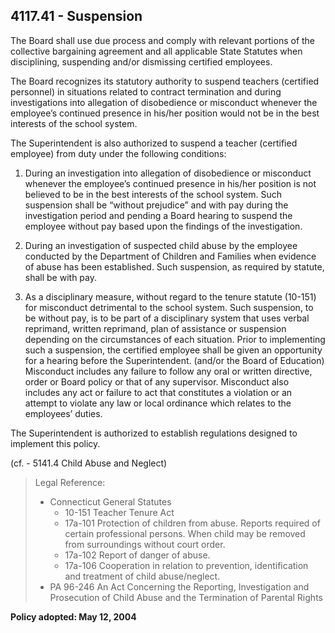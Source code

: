 ## 4117.41 - Suspension

The Board shall use due process and comply with relevant portions of the collective bargaining agreement and all applicable State Statutes when disciplining, suspending and/or dismissing certified employees.

The Board recognizes its statutory authority to suspend teachers (certified personnel) in situations related to contract termination and during investigations into allegation of disobedience or misconduct whenever the employee’s continued presence in his/her position would not be in the best interests of the school system.

The Superintendent is also authorized to suspend a teacher (certified employee) from duty under the following conditions:

1.  During an investigation into allegation of disobedience or misconduct whenever the employee’s continued presence in his/her position is not believed to be in the best interests of the school system.  Such suspension shall be “without prejudice” and with pay during the investigation period and pending a Board hearing to suspend the employee without pay based upon the findings of the investigation.

2.  During an investigation of suspected child abuse by the employee conducted by the Department of Children and Families when evidence of abuse has been established.  Such suspension, as required by statute, shall be with pay.

3.  As a disciplinary measure, without regard to the tenure statute (10-151) for misconduct detrimental to the school system.  Such suspension, to be without pay, is to be part of a disciplinary system that uses verbal reprimand, written reprimand, plan of assistance or suspension depending on the circumstances of each situation.  Prior to implementing such a suspension, the certified employee shall be given an opportunity for a hearing before the Superintendent. (and/or the Board of Education)  Misconduct includes any failure to follow any oral or written directive, order or Board policy or that of any supervisor.  Misconduct also includes any act or failure to act that constitutes a violation or an attempt to violate any law or local ordinance which relates to the employees’ duties.

The Superintendent is authorized to establish regulations designed to implement this policy.

(cf. - 5141.4  Child Abuse and Neglect)

> Legal Reference: 
> 
> * Connecticut General Statutes
>   * 10-151 Teacher Tenure Act
>   * 17a-101 Protection of children from abuse. Reports required of certain professional persons. When child may be removed from surroundings without court order.
>   * 17a-102  Report of danger of abuse.
>   * 17a-106 Cooperation in relation to prevention, identification and treatment of child abuse/neglect.
> * PA 96-246 An Act Concerning the Reporting, Investigation and Prosecution of Child Abuse and the Termination of Parental Rights

**Policy adopted:   May 12, 2004**

